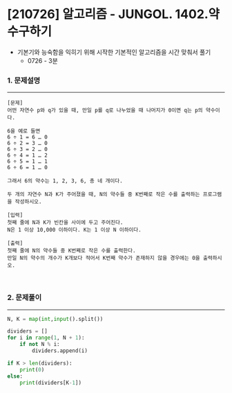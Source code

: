 # [210726] 알고리즘 - JUNGOL. 1402.약수구하기

- 기본기와 능숙함을 익히기 위해 시작한 기본적인 알고리즘을 시간 맞춰서 풀기
  - 0726 - 3분



### 1. 문제설명

---

```
[문제]
어떤 자연수 p와 q가 있을 때, 만일 p를 q로 나누었을 때 나머지가 0이면 q는 p의 약수이다.
 
6을 예로 들면 
6 ÷ 1 = 6 … 0 
6 ÷ 2 = 3 … 0 
6 ÷ 3 = 2 … 0 
6 ÷ 4 = 1 … 2 
6 ÷ 5 = 1 … 1 
6 ÷ 6 = 1 … 0

그래서 6의 약수는 1, 2, 3, 6, 총 네 개이다.

두 개의 자연수 N과 K가 주어졌을 때, N의 약수들 중 K번째로 작은 수를 출력하는 프로그램을 작성하시오.

[입력]
첫째 줄에 N과 K가 빈칸을 사이에 두고 주어진다.
N은 1 이상 10,000 이하이다. K는 1 이상 N 이하이다.

[출력]
첫째 줄에 N의 약수들 중 K번째로 작은 수를 출력한다.
만일 N의 약수의 개수가 K개보다 적어서 K번째 약수가 존재하지 않을 경우에는 0을 출력하시오.

```



<br>



### 2. 문제풀이

---

```python
N, K = map(int,input().split())

dividers = []
for i in range(1, N + 1):
    if not N % i:
        dividers.append(i)

if K > len(dividers):
    print(0)
else:
    print(dividers[K-1])
```

